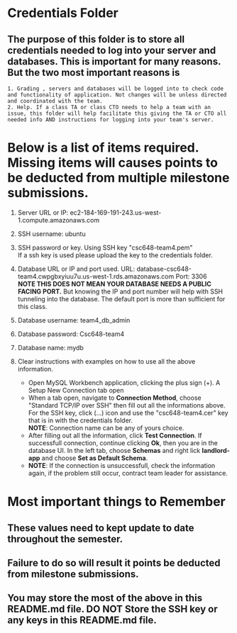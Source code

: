 # Credentials Folder

## The purpose of this folder is to store all credentials needed to log into your server and databases. This is important for many reasons. But the two most important reasons is
    1. Grading , servers and databases will be logged into to check code and functionality of application. Not changes will be unless directed and coordinated with the team.
    2. Help. If a class TA or class CTO needs to help a team with an issue, this folder will help facilitate this giving the TA or CTO all needed info AND instructions for logging into your team's server. 


# Below is a list of items required. Missing items will causes points to be deducted from multiple milestone submissions.

1. Server URL or IP: ec2-184-169-191-243.us-west-1.compute.amazonaws.com
2. SSH username: ubuntu
3. SSH password or key.
    Using SSH key "csc648-team4.pem"
    <br> If a ssh key is used please upload the key to the credentials folder.
4. Database URL or IP and port used.
    URL: database-csc648-team4.cwpgbxyiuu7u.us-west-1.rds.amazonaws.com
    Port: 3306
    <br><strong> NOTE THIS DOES NOT MEAN YOUR DATABASE NEEDS A PUBLIC FACING PORT.</strong> But knowing the IP and port number will help with SSH tunneling into the database. The default port is more than sufficient for this class.
5. Database username: team4_db_admin
6. Database password: Csc648-team4
7. Database name: mydb
8. Clear instructions with examples on how to use all the above information.

    - Open MySQL Workbench application, clicking the plus sign (+). A Setup New Connection tab open
    - When a tab open, navigate to <strong>Connection Method</strong>, choose "Standard TCP/IP over SSH" then fill out all the informations above. For the SSH key, click (...) icon and use the "csc648-team4.cer" key that is in with the credentials folder. <br><strong>NOTE</strong>: Connection name can be any of yours choice.
    - After filling out all the information, click <strong>Test Connection</strong>. If successfull connection, continue clicking <strong>Ok</strong>, then you are in the database UI. In the left tab, choose <strong>Schemas</strong> and right lick <strong>landlord-app</strong> and choose <strong>Set as Default Schema</strong>.
    - <strong>NOTE</strong>: If the connection is unsuccessfull, check the information again, if the problem still occur, contract team leader for assistance. 

# Most important things to Remember
## These values need to kept update to date throughout the semester. <br>
## <strong>Failure to do so will result it points be deducted from milestone submissions.</strong><br>
## You may store the most of the above in this README.md file. DO NOT Store the SSH key or any keys in this README.md file.
